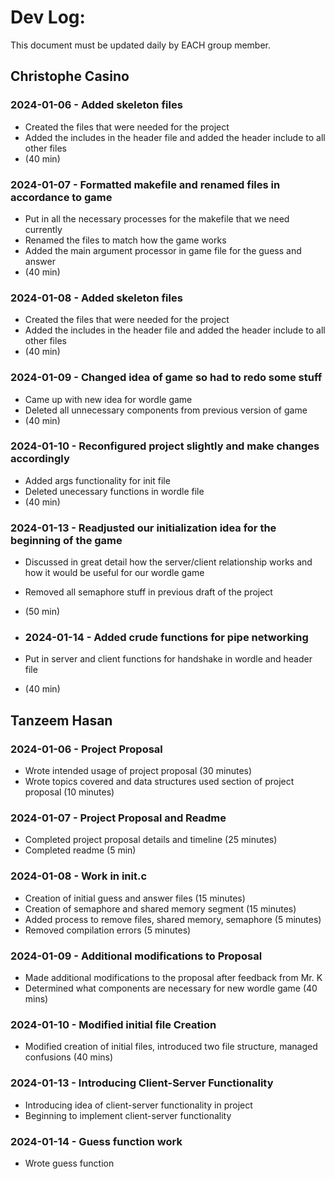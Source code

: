 # Dev Log:

This document must be updated daily by EACH group member.

## Christophe Casino

### 2024-01-06 - Added skeleton files
- Created the files that were needed for the project
- Added the includes in the header file and added the header include to all other files
- (40 min)

### 2024-01-07 - Formatted makefile and renamed files in accordance to game
- Put in all the necessary processes for the makefile that we need currently
- Renamed the files to match how the game works
- Added the main argument processor in game file for the guess and answer
- (40 min)

### 2024-01-08 - Added skeleton files
- Created the files that were needed for the project
- Added the includes in the header file and added the header include to all other files
- (40 min)

### 2024-01-09 - Changed idea of game so had to redo some stuff
- Came up with new idea for wordle game
- Deleted all unnecessary components from previous version of game
- (40 min)

### 2024-01-10 - Reconfigured project slightly and make changes accordingly
- Added args functionality for init file
- Deleted unecessary functions in wordle file
- (40 min)

### 2024-01-13 - Readjusted our initialization idea for the beginning of the game
- Discussed in great detail how the server/client relationship works and how it would be useful for our wordle game
- Removed all semaphore stuff in previous draft of the project
- (50 min)

- ### 2024-01-14 - Added crude functions for pipe networking
- Put in server and client functions for handshake in wordle and header file
- (40 min)

## Tanzeem Hasan

### 2024-01-06 - Project Proposal
- Wrote intended usage of project proposal (30 minutes)
- Wrote topics covered and data structures used section of project proposal (10 minutes)

### 2024-01-07 - Project Proposal and Readme
- Completed project proposal details and timeline (25 minutes)
- Completed readme (5 min)

### 2024-01-08 - Work in init.c
- Creation of initial guess and answer files (15 minutes)
- Creation of semaphore and shared memory segment (15 minutes)
- Added process to remove files, shared memory, semaphore (5 minutes)
- Removed compilation errors (5 minutes)

### 2024-01-09 - Additional modifications to Proposal
- Made additional modifications to the proposal after feedback from Mr. K
- Determined what components are necessary for new wordle game
(40 mins)

### 2024-01-10 - Modified initial file Creation
- Modified creation of initial files, introduced two file structure, managed confusions (40 mins)

### 2024-01-13 - Introducing Client-Server Functionality
- Introducing idea of client-server functionality in project
- Beginning to implement client-server functionality

### 2024-01-14 - Guess function work
- Wrote guess function
